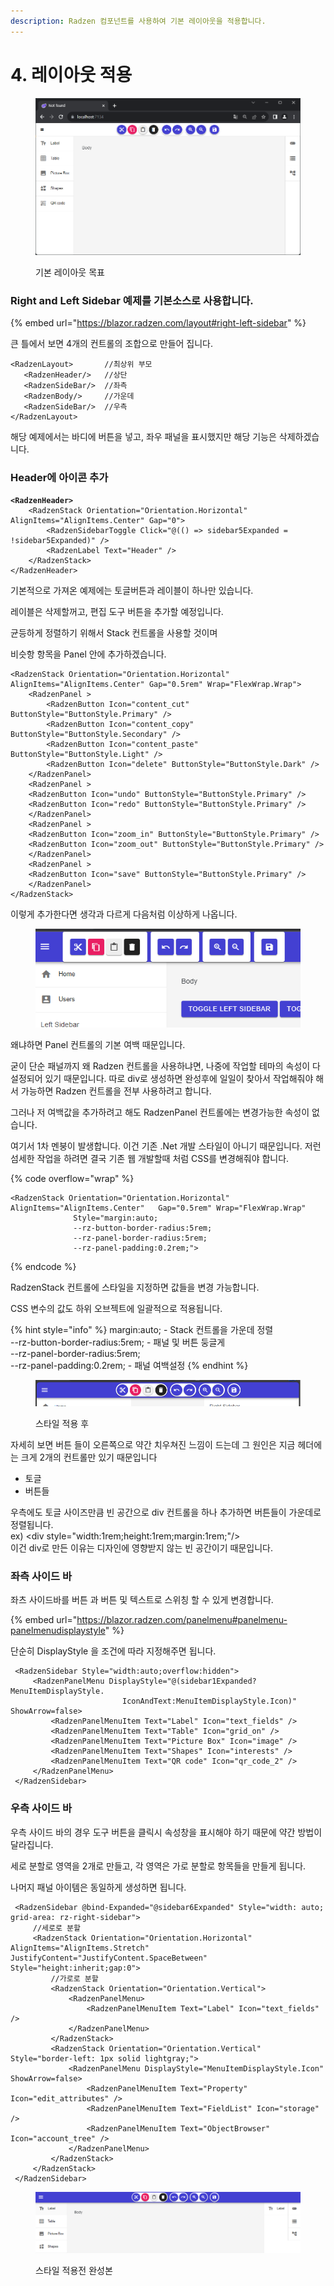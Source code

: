 ```yaml
---
description: Radzen 컴포넌트를 사용하여 기본 레이아웃을 적용합니다.
---
```


# 4. 레이아웃 적용

&#x20;

<figure><img src="../../.gitbook/assets/기본 레이아웃 목표" alt=""><figcaption><p>기본 레이아웃 목표</p></figcaption></figure>

### Right and Left Sidebar 예제를 기본소스로 사용합니다. <a href="#a8xxzriigu" id="a8xxzriigu"></a>

{% embed url="https://blazor.radzen.com/layout#right-left-sidebar" %}

큰 틀에서 보면 4개의 컨트롤의 조합으로 만들어 집니다.&#x20;

```cshtml
<RadzenLayout>       //최상위 부모
   <RadzenHeader/>   //상단
   <RadzenSideBar/>  //좌측
   <RadzenBody/>     //가운데
   <RadzenSideBar/>  //우측
</RadzenLayout>
```

해당 예제에서는 바디에 버튼을 넣고, 좌우 패널을 표시했지만 해당 기능은 삭제하겠습니다.&#x20;



### Header에 아이콘 추가

<pre class="language-cshtml"><code class="lang-cshtml"><strong>&#x3C;RadzenHeader>
</strong>    &#x3C;RadzenStack Orientation="Orientation.Horizontal" AlignItems="AlignItems.Center" Gap="0">
        &#x3C;RadzenSidebarToggle Click="@(() => sidebar5Expanded = !sidebar5Expanded)" />
        &#x3C;RadzenLabel Text="Header" />
    &#x3C;/RadzenStack>
&#x3C;/RadzenHeader>
</code></pre>

기본적으로 가져온 예제에는 토글버튼과 레이블이 하나만 있습니다.

레이블은 삭제할꺼고, 편집 도구 버튼을 추가할 예정입니다.&#x20;



균등하게 정렬하기 위해서 Stack 컨트롤을 사용할 것이며

비슷항 항목을 Panel 안에 추가하겠습니다.&#x20;

```cshtml
<RadzenStack Orientation="Orientation.Horizontal" AlignItems="AlignItems.Center" Gap="0.5rem" Wrap="FlexWrap.Wrap">
    <RadzenPanel >
        <RadzenButton Icon="content_cut" ButtonStyle="ButtonStyle.Primary" />
        <RadzenButton Icon="content_copy" ButtonStyle="ButtonStyle.Secondary" />
        <RadzenButton Icon="content_paste" ButtonStyle="ButtonStyle.Light" />
        <RadzenButton Icon="delete" ButtonStyle="ButtonStyle.Dark" />
    </RadzenPanel>
    <RadzenPanel >
    <RadzenButton Icon="undo" ButtonStyle="ButtonStyle.Primary" />
    <RadzenButton Icon="redo" ButtonStyle="ButtonStyle.Primary" />
    </RadzenPanel>
    <RadzenPanel >
    <RadzenButton Icon="zoom_in" ButtonStyle="ButtonStyle.Primary" />
    <RadzenButton Icon="zoom_out" ButtonStyle="ButtonStyle.Primary" />
    </RadzenPanel>
    <RadzenPanel >
    <RadzenButton Icon="save" ButtonStyle="ButtonStyle.Primary" />
    </RadzenPanel>
</RadzenStack>
```

이렇게 추가한다면 생각과 다르게 다음처럼 이상하게 나옵니다.&#x20;

<figure><img src="../../.gitbook/assets/image (20).png" alt=""><figcaption></figcaption></figure>

왜냐하면 Panel 컨트롤의 기본 여백 때문입니다.&#x20;

굳이 단순 패널까지 왜 Radzen 컨트롤을 사용하냐면, 나중에 작업할 테마의 속성이 다 설정되어 있기 때문입니다. 따로 div로 생성하면 완성후에 일일이 찾아서 작업해줘야 해서 가능하면 Radzen 컨트롤을 전부 사용하려고 합니다.&#x20;

그러나 저 여백값을 추가하려고 해도 RadzenPanel 컨트롤에는 변경가능한 속성이 없습니다.&#x20;

여기서 1차 멘붕이 발생합니다. 이건 기존 .Net 개발 스타일이 아니기 때문입니다. 저런 섬세한 작업을 하려면 결국 기존 웹 개발할때 처럼 CSS를 변경해줘야 합니다.&#x20;

{% code overflow="wrap" %}
```cshtml
<RadzenStack Orientation="Orientation.Horizontal" AlignItems="AlignItems.Center"   Gap="0.5rem" Wrap="FlexWrap.Wrap" 
              Style="margin:auto;
              --rz-button-border-radius:5rem;
              --rz-panel-border-radius:5rem;
              --rz-panel-padding:0.2rem;">
```
{% endcode %}

RadzenStack 컨트롤에 스타일을 지정하면 값들을 변경 가능합니다.&#x20;

CSS 변수의 값도 하위 오브젝트에 일괄적으로 적용됩니다.&#x20;

{% hint style="info" %}
margin:auto;  - Stack 컨트롤을 가운데 정렬\
\--rz-button-border-radius:5rem;   - 패널 및 버튼 둥글게\
\--rz-panel-border-radius:5rem;\
\--rz-panel-padding:0.2rem; - 패널 여백설정
{% endhint %}

<figure><img src="../../.gitbook/assets/image (21).png" alt=""><figcaption><p>스타일 적용 후</p></figcaption></figure>

자세히 보면 버튼 들이 오른쪽으로 약간 치우쳐진 느낌이 드는데 그 원인은 지금 헤더에는 크게 2개의 컨트롤만 있기 때문입니다

* 토글
* 버튼들

우측에도 토글 사이즈만큼 빈 공간으로 div 컨트롤을 하나 추가하면 버튼들이 가운데로 정렬됩니다.\
ex) \<div style="width:1rem;height:1rem;margin:1rem;"/>\
이건 div로 만든 이유는 디자인에 영향받지 않는 빈 공간이기 때문입니다.&#x20;



### 좌측 사이드 바

좌츠 사이드바를 버튼 과 버튼 및 텍스트로 스위칭 할 수 있게 변경합니다.&#x20;

{% embed url="https://blazor.radzen.com/panelmenu#panelmenu-panelmenudisplaystyle" %}

단순히 DisplayStyle 을 조건에 따라 지정해주면 됩니다.&#x20;

```cshtml
 <RadzenSidebar Style="width:auto;overflow:hidden"> 
     <RadzenPanelMenu DisplayStyle="@(sidebar1Expanded?MenuItemDisplayStyle.
                         IconAndText:MenuItemDisplayStyle.Icon)" ShowArrow=false>
         <RadzenPanelMenuItem Text="Label" Icon="text_fields" />
         <RadzenPanelMenuItem Text="Table" Icon="grid_on" />
         <RadzenPanelMenuItem Text="Picture Box" Icon="image" />
         <RadzenPanelMenuItem Text="Shapes" Icon="interests" />
         <RadzenPanelMenuItem Text="QR code" Icon="qr_code_2" />
     </RadzenPanelMenu>
 </RadzenSidebar>
```



### 우측 사이드 바

우측 사이드 바의 경우 도구 버튼을 클릭시 속성창을 표시해야 하기 때문에 약간 방법이 달라집니다.

세로 분할로 영역을 2개로 만들고, 각 영역은 가로 분할로 항목들을 만들게 됩니다.&#x20;

나머지 패널 아이템은 동일하게 생성하면 됩니다.&#x20;

```cshtml
 <RadzenSidebar @bind-Expanded="@sidebar6Expanded" Style="width: auto; grid-area: rz-right-sidebar">
     //세로로 분할
     <RadzenStack Orientation="Orientation.Horizontal" AlignItems="AlignItems.Stretch" JustifyContent="JustifyContent.SpaceBetween" Style="height:inherit;gap:0">
         //가로로 분할        
         <RadzenStack Orientation="Orientation.Vertical">
             <RadzenPanelMenu>
                 <RadzenPanelMenuItem Text="Label" Icon="text_fields" />
             </RadzenPanelMenu>  
         </RadzenStack>
         <RadzenStack Orientation="Orientation.Vertical" Style="border-left: 1px solid lightgray;">
             <RadzenPanelMenu DisplayStyle="MenuItemDisplayStyle.Icon" ShowArrow=false>
                 <RadzenPanelMenuItem Text="Property" Icon="edit_attributes" />
                 <RadzenPanelMenuItem Text="FieldList" Icon="storage"  />
                 <RadzenPanelMenuItem Text="ObjectBrowser" Icon="account_tree" />
             </RadzenPanelMenu>
         </RadzenStack>
     </RadzenStack>
 </RadzenSidebar>
```

<figure><img src="../../.gitbook/assets/image (2) (1) (1) (1).png" alt=""><figcaption><p>스타일 적용전 완성본</p></figcaption></figure>

